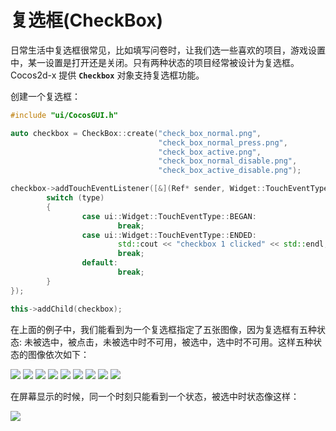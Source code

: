 # 复选框(CheckBox)

日常生活中复选框很常见，比如填写问卷时，让我们选一些喜欢的项目，游戏设置中，某一设置是打开还是关闭。只有两种状态的项目经常被设计为复选框。Cocos2d-x 提供 __`Checkbox`__ 对象支持复选框功能。

创建一个复选框：

```cpp
#include "ui/CocosGUI.h"

auto checkbox = CheckBox::create("check_box_normal.png",
                                 "check_box_normal_press.png",
                                 "check_box_active.png",
                                 "check_box_normal_disable.png",
                                 "check_box_active_disable.png");

checkbox->addTouchEventListener([&](Ref* sender, Widget::TouchEventType type){
        switch (type)
        {
                case ui::Widget::TouchEventType::BEGAN:
                        break;
                case ui::Widget::TouchEventType::ENDED:
                        std::cout << "checkbox 1 clicked" << std::endl;
                        break;
                default:
                        break;
        }
});

this->addChild(checkbox);
```

在上面的例子中，我们能看到为一个复选框指定了五张图像，因为复选框有五种状态: 未被选中，被点击，未被选中时不可用，被选中，选中时不可用。这样五种状态的图像依次如下：

![](../../en/ui_components/ui_components-img/CheckBox_Normal.png "") ![](../../en/basic_concepts/basic_concepts-img/smallSpacer.png "") ![](../../en/ui_components/ui_components-img/CheckBox_Press.png "") ![](../../en/basic_concepts/basic_concepts-img/smallSpacer.png "")
![](../../en/ui_components/ui_components-img/CheckBox_Disable.png "") ![](../../en/basic_concepts/basic_concepts-img/smallSpacer.png "")
![](../../en/ui_components/ui_components-img/CheckBoxNode_Normal.png "") ![](../../en/basic_concepts/basic_concepts-img/smallSpacer.png "")
![](../../en/ui_components/ui_components-img/CheckBoxNode_Disable.png "")

在屏幕显示的时候，同一个时刻只能看到一个状态，被选中时状态像这样：

![](../../en/ui_components/ui_components-img/Checkbox_example.png "")
